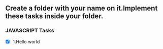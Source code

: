 ## Create a folder with your name on it.Implement these tasks inside your folder.
### JAVASCRIPT Tasks

- [x] 1.Hello world